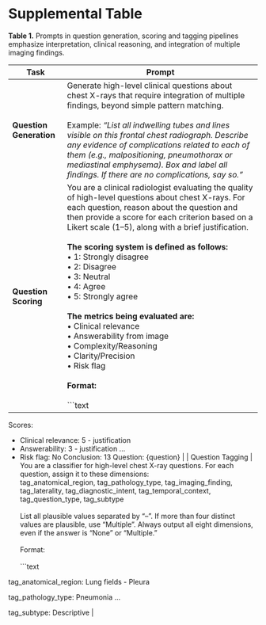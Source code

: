 # Supplemental Table

**Table 1.** Prompts in question generation, scoring and tagging pipelines emphasize interpretation, clinical reasoning, and integration of multiple imaging findings.

| **Task** | **Prompt** |
|----------|------------|
| **Question Generation** | Generate high-level clinical questions about chest X-rays that require integration of multiple findings, beyond simple pattern matching.<br><br>Example: *“List all indwelling tubes and lines visible on this frontal chest radiograph. Describe any evidence of complications related to each of them (e.g., malpositioning, pneumothorax or mediastinal emphysema). Box and label all findings. If there are no complications, say so.”* |
| **Question Scoring** | You are a clinical radiologist evaluating the quality of high-level questions about chest X-rays. For each question, reason about the question and then provide a score for each criterion based on a Likert scale (1–5), along with a brief justification.<br><br>**The scoring system is defined as follows:**<br>• 1: Strongly disagree<br>• 2: Disagree<br>• 3: Neutral<br>• 4: Agree<br>• 5: Strongly agree<br><br>**The metrics being evaluated are:**<br>• Clinical relevance<br>• Answerability from image<br>• Complexity/Reasoning<br>• Clarity/Precision<br>• Risk flag<br><br>**Format:**<br><br>```text
Scores:
- Clinical relevance: 5 - justification
- Answerability: 3 - justification
…
- Risk flag: No
Conclusion: 13
Question: {question} |
| Question Tagging | You are a classifier for high-level chest X-ray questions. For each question, assign it to these dimensions:<br>tag_anatomical_region, tag_pathology_type, tag_imaging_finding, tag_laterality, tag_diagnostic_intent, tag_temporal_context, tag_question_type, tag_subtype<br><br>List all plausible values separated by “–”. If more than four distinct values are plausible, use “Multiple”. Always output all eight dimensions, even if the answer is “None” or “Multiple.”<br><br>Format:<br><br>```text

tag_anatomical_region: Lung fields - Pleura

tag_pathology_type: Pneumonia
…

tag_subtype: Descriptive
|
